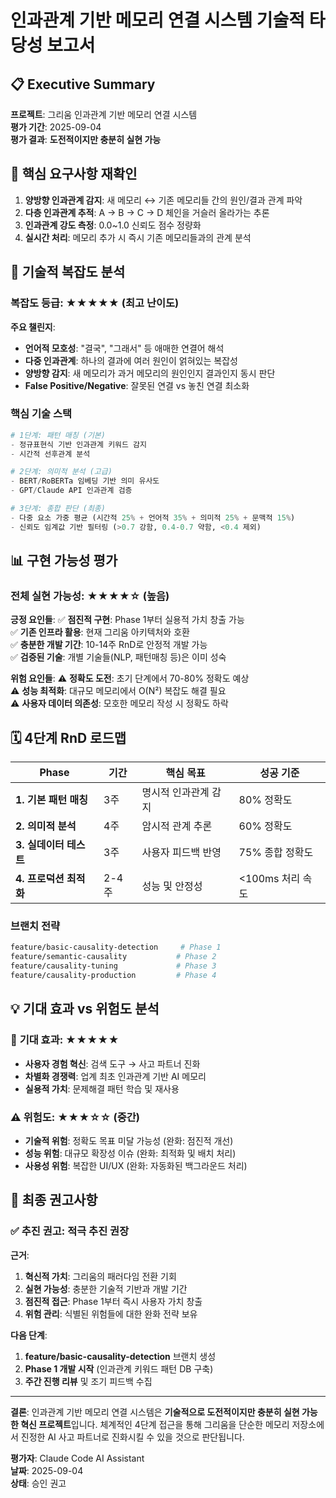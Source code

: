 # 인과관계 기반 메모리 연결 시스템 기술적 타당성 보고서

## 📋 Executive Summary

**프로젝트**: 그리움 인과관계 기반 메모리 연결 시스템  
**평가 기간**: 2025-09-04  
**평가 결과**: **도전적이지만 충분히 실현 가능**

## 🎯 핵심 요구사항 재확인

1. **양방향 인과관계 감지**: 새 메모리 ↔ 기존 메모리들 간의 원인/결과 관계 파악
2. **다층 인과관계 추적**: A → B → C → D 체인을 거슬러 올라가는 추론
3. **인과관계 강도 측정**: 0.0~1.0 신뢰도 점수 정량화
4. **실시간 처리**: 메모리 추가 시 즉시 기존 메모리들과의 관계 분석

## 🔧 기술적 복잡도 분석

### 복잡도 등급: ★★★★★ (최고 난이도)

**주요 챌린지**:
- **언어적 모호성**: "결국", "그래서" 등 애매한 연결어 해석
- **다중 인과관계**: 하나의 결과에 여러 원인이 얽혀있는 복잡성  
- **양방향 감지**: 새 메모리가 과거 메모리의 원인인지 결과인지 동시 판단
- **False Positive/Negative**: 잘못된 연결 vs 놓친 연결 최소화

### 핵심 기술 스택
```python
# 1단계: 패턴 매칭 (기본)
- 정규표현식 기반 인과관계 키워드 감지
- 시간적 선후관계 분석

# 2단계: 의미적 분석 (고급)  
- BERT/RoBERTa 임베딩 기반 의미 유사도
- GPT/Claude API 인과관계 검증

# 3단계: 종합 판단 (최종)
- 다중 요소 가중 평균 (시간적 25% + 언어적 35% + 의미적 25% + 문맥적 15%)
- 신뢰도 임계값 기반 필터링 (>0.7 강함, 0.4-0.7 약함, <0.4 제외)
```

## 📊 구현 가능성 평가

### 전체 실현 가능성: ★★★★☆ (높음)

**긍정 요인들**:
✅ **점진적 구현**: Phase 1부터 실용적 가치 창출 가능  
✅ **기존 인프라 활용**: 현재 그리움 아키텍처와 호환  
✅ **충분한 개발 기간**: 10-14주 RnD로 안정적 개발 가능  
✅ **검증된 기술**: 개별 기술들(NLP, 패턴매칭 등)은 이미 성숙  

**위험 요인들**:
⚠️ **정확도 도전**: 초기 단계에서 70-80% 정확도 예상  
⚠️ **성능 최적화**: 대규모 메모리에서 O(N²) 복잡도 해결 필요  
⚠️ **사용자 데이터 의존성**: 모호한 메모리 작성 시 정확도 하락  

## 🗓️ 4단계 RnD 로드맵

| Phase | 기간 | 핵심 목표 | 성공 기준 |
|-------|------|----------|----------|
| **1. 기본 패턴 매칭** | 3주 | 명시적 인과관계 감지 | 80% 정확도 |
| **2. 의미적 분석** | 4주 | 암시적 관계 추론 | 60% 정확도 |  
| **3. 실데이터 테스트** | 3주 | 사용자 피드백 반영 | 75% 종합 정확도 |
| **4. 프로덕션 최적화** | 2-4주 | 성능 및 안정성 | <100ms 처리 속도 |

### 브랜치 전략
```bash
feature/basic-causality-detection     # Phase 1
feature/semantic-causality           # Phase 2  
feature/causality-tuning             # Phase 3
feature/causality-production         # Phase 4
```

## 💡 기대 효과 vs 위험도 분석

### 🚀 **기대 효과**: ★★★★★
- **사용자 경험 혁신**: 검색 도구 → 사고 파트너 진화
- **차별화 경쟁력**: 업계 최초 인과관계 기반 AI 메모리
- **실용적 가치**: 문제해결 패턴 학습 및 재사용

### ⚠️ **위험도**: ★★★☆☆ (중간)
- **기술적 위험**: 정확도 목표 미달 가능성 (완화: 점진적 개선)
- **성능 위험**: 대규모 확장성 이슈 (완화: 최적화 및 배치 처리)
- **사용성 위험**: 복잡한 UI/UX (완화: 자동화된 백그라운드 처리)

## 🎯 최종 권고사항

### ✅ **추진 권고**: 적극 추진 권장

**근거**:
1. **혁신적 가치**: 그리움의 패러다임 전환 기회
2. **실현 가능성**: 충분한 기술적 기반과 개발 기간  
3. **점진적 접근**: Phase 1부터 즉시 사용자 가치 창출
4. **위험 관리**: 식별된 위험들에 대한 완화 전략 보유

**다음 단계**:
1. **feature/basic-causality-detection** 브랜치 생성
2. **Phase 1 개발 시작** (인과관계 키워드 패턴 DB 구축)
3. **주간 진행 리뷰** 및 조기 피드백 수집

---

**결론**: 인과관계 기반 메모리 연결 시스템은 **기술적으로 도전적이지만 충분히 실현 가능한 혁신 프로젝트**입니다. 체계적인 4단계 접근을 통해 그리움을 단순한 메모리 저장소에서 진정한 AI 사고 파트너로 진화시킬 수 있을 것으로 판단됩니다.

**평가자**: Claude Code AI Assistant  
**날짜**: 2025-09-04  
**상태**: 승인 권고
